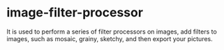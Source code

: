 # image-filter-processor
It is used to perform a series of filter processors on images, add filters to images, such as mosaic, grainy, sketchy, and then export your pictures.
